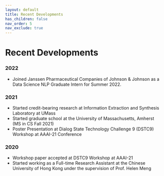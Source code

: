 ```yaml
---
layout: default
title: Recent Developments
has_children: false
nav_order: 5
nav_exclude: true
---
```


# Recent Developments  

### 2022
* Joined Janssen Pharmaceutical Companies of Johnson & Johnson as a Data Science NLP Graduate Intern for Summer 2022.
 

### 2021
* Started credit-bearing research at Information Extraction and Synthesis Laboratory at UMass
* Started graduate school at the University of Massachusetts, Amherst (MS in CS Fall 2021)
* Poster Presentation at Dialog State Technology Challenge 9 (DSTC9) Workshop at AAAI-21 Conference  

### 2020
* Workshop paper accepted at DSTC9 Workshop at AAAI-21  
* Started working as a Full-time Research Assistant at the Chinese University of Hong Kong under the supervision of Prof. Helen Meng  
